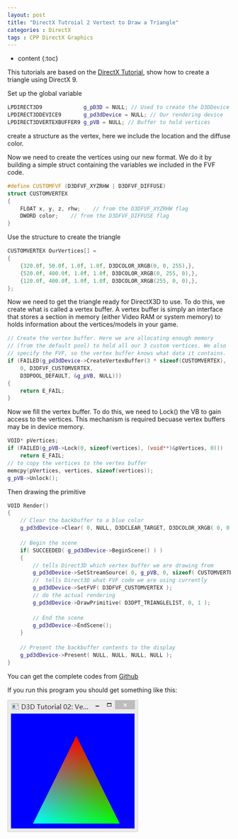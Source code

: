 ```yaml
---
layout: post
title: "DirectX Tutroial 2 Vertext to Draw a Triangle"
categories : DirectX
tags : CPP DirectX Graphics
---
```

* content
{:toc}

This tutorials are based on the [DirectX Tutorial](http://www.directxtutorial.com/), show how to create a triangle using DirectX 9.

Set up the global variable

```cpp
LPDIRECT3D9             g_pD3D = NULL; // Used to create the D3DDevice
LPDIRECT3DDEVICE9       g_pd3dDevice = NULL; // Our rendering device
LPDIRECT3DVERTEXBUFFER9 g_pVB = NULL; // Buffer to hold vertices
```

create a structure as the vertex, here we include the location and the diffuse color.

Now we need to create the vertices using our new format. We do it by building a simple struct containing the variables we included in the FVF code.

```cpp
#define CUSTOMFVF (D3DFVF_XYZRHW | D3DFVF_DIFFUSE)
struct CUSTOMVERTEX
{
    FLOAT x, y, z, rhw;    // from the D3DFVF_XYZRHW flag
    DWORD color;    // from the D3DFVF_DIFFUSE flag
}
```
Use the structure to create the triangle
```cpp
CUSTOMVERTEX OurVertices[] =
{
    {320.0f, 50.0f, 1.0f, 1.0f, D3DCOLOR_XRGB(0, 0, 255),},
    {520.0f, 400.0f, 1.0f, 1.0f, D3DCOLOR_XRGB(0, 255, 0),},
    {120.0f, 400.0f, 1.0f, 1.0f, D3DCOLOR_XRGB(255, 0, 0),},
};
```

Now we need to get the triangle ready for DirectX3D to use. To do this, we create what is called a vertex buffer. A vertex buffer is simply an interface that stores a section in memory (either Video RAM or system memory) to holds information about the vertices/models in your game. 

```cpp
// Create the vertex buffer. Here we are allocating enough memory
// (from the default pool) to hold all our 3 custom vertices. We also
// specify the FVF, so the vertex buffer knows what data it contains.
if (FAILED(g_pd3dDevice->CreateVertexBuffer(3 * sizeof(CUSTOMVERTEX),
	0, D3DFVF_CUSTOMVERTEX,
	D3DPOOL_DEFAULT, &g_pVB, NULL)))
{
	return E_FAIL;
}
```

Now we fill the vertex buffer. To do this, we need to Lock() the VB to gain access to the vertices. This mechanism is required becuase vertex buffers may be in device memory.

```cpp
VOID* pVertices;
if (FAILED(g_pVB->Lock(0, sizeof(vertices), (void**)&pVertices, 0)))
	return E_FAIL;
// to copy the vertices to the vertex buffer
memcpy(pVertices, vertices, sizeof(vertices)); 
g_pVB->Unlock();
```

Then drawing the primitive

```cpp
VOID Render()
{
    // Clear the backbuffer to a blue color
    g_pd3dDevice->Clear( 0, NULL, D3DCLEAR_TARGET, D3DCOLOR_XRGB( 0, 0, 255 ), 1.0f, 0 );

    // Begin the scene
    if( SUCCEEDED( g_pd3dDevice->BeginScene() ) )
    {
        // tells Direct3D which vertex buffer we are drawing from
        g_pd3dDevice->SetStreamSource( 0, g_pVB, 0, sizeof( CUSTOMVERTEX ) );
        //  tells Direct3D what FVF code we are using currently
        g_pd3dDevice->SetFVF( D3DFVF_CUSTOMVERTEX );
        // do the actual rendering
        g_pd3dDevice->DrawPrimitive( D3DPT_TRIANGLELIST, 0, 1 );

        // End the scene
        g_pd3dDevice->EndScene();
    }

    // Present the backbuffer contents to the display
    g_pd3dDevice->Present( NULL, NULL, NULL, NULL );
}
```

You can get the complete codes from [Github](https://github.com/Shanshan-IC/DirectX-Learning/blob/master/Vertices.cpp)

If you run this program you should get something like this:

![](/images/directX/2.png)